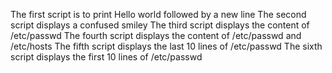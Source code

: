 The first script is to print Hello world followed by a new line
The second script displays a confused smiley
The third script displays the content of /etc/passwd
The fourth script displays the content of /etc/passwd and /etc/hosts
The fifth script displays the last 10 lines of /etc/passwd
The sixth script displays the first 10 lines of /etc/passwd
